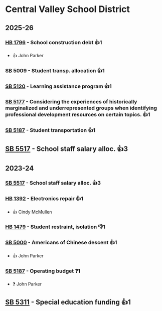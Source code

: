 # Central Valley School District
## 2025-26

### [HB 1796](/bill/2025-26/hb/1796/) - School construction debt 👍1  
* 👍 John Parker

### [SB 5009](/bill/2025-26/sb/5009/) - Student transp. allocation 👍1  

### [SB 5120](/bill/2025-26/sb/5120/) - Learning assistance program 👍1  

### [SB 5177](/bill/2025-26/sb/5177/) - Considering the experiences of historically marginalized and underrepresented groups when identifying professional development resources on certain topics. 👍1  

### [SB 5187](/bill/2025-26/sb/5187/) - Student transportation 👍1  

## [SB 5517](/bill/2025-26/sb/5517/) - School staff salary alloc. 👍3  

## 2023-24

### [SB 5517](/bill/2023-24/sb/5517/) - School staff salary alloc. 👍3  

### [HB 1392](/bill/2023-24/hb/1392/) - Electronics repair 👍1  
* 👍 Cindy McMullen

### [HB 1479](/bill/2023-24/hb/1479/) - Student restraint, isolation  👎1 

### [SB 5000](/bill/2023-24/sb/5000/) - Americans of Chinese descent 👍1  
* 👍 John Parker

### [SB 5187](/bill/2023-24/sb/5187/) - Operating budget   ❓1
* ❓ John Parker

## [SB 5311](/bill/2023-24/sb/5311/) - Special education funding 👍1  
